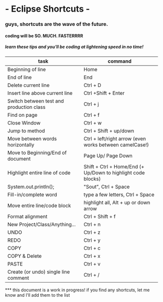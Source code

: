 

# - Eclipse Shortcuts -

### guys, shortcuts are the wave of the future.
#### coding will be SO. MUCH. FASTERRRR
##### learn these tips and you'll be coding at lightening speed in no time!

task | command
--------------------|--------------------
Beginning of line | Home
End of line | End
Delete current line | Ctrl + D
Insert line above current line | Ctrl +Shift + Enter
Switch between test and production class | Ctrl + j
Find on page | Ctrl + f
Close Window | Ctrl + w
Jump to method | Ctrl + Shift + up/down
Move between words horizontally | Ctrl + left/right arrow (even works between camelCase!)
Move to Beginning/End of document | Page Up/ Page Down
Highlight entire line of code | Shift + Ctrl + Home/End (+ Up/Down to highlight code blocks)
System.out.println(); | "Sout”, Ctrl + Space
Fill-in/complete word | type a few letters, Ctrl + Space
Move entire line/code block | highlight all, Alt + up or down arrow
Format alignment | Ctrl + Shift + f
New Project/Class/Anything... | Ctrl + n
UNDO | Ctrl + z
REDO | Ctrl + y
COPY | Ctrl + c
COPY & Delete | Ctrl + x
PASTE | Ctrl + v
Create (or undo) single line comment | Ctrl + /


*** this document is a work in progress! if you find any shortcuts, let me know and I'll add them to the list

